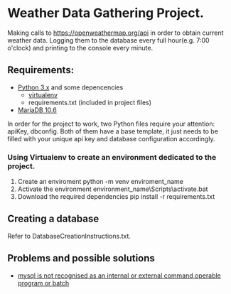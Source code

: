 # Weather Data Gathering Project.

Making calls to https://openweathermap.org/api in order to obtain current weather data. Logging them to the database every full hour(e.g. 7:00 o'clock) and printing to the console every minute.

## Requirements:

* [Python 3.x](https://www.python.org/downloads/) and some depencencies
	* [virtualenv](https://pypi.org/project/virtualenv/) 
	* requirements.txt (included in project files)
* [MariaDB 10.6](https://mariadb.org/download/)

In order for the project to work, two Python files require your attention: apiKey, dbconfig. Both of them have a base template, it just needs to be filled with your unique api key and database configuration accordingly.
	

### Using Virtualenv to create an environment dedicated to the project.

1. Create an enviroment
python -m venv enviroment_name
1. Activate the environment
environment_name\Scripts\activate.bat
1. Download the required dependencies
pip install -r requirements.txt

## Creating a database
Refer to DatabaseCreationInstructions.txt.



## Problems and possible solutions
* [mysql is not recognised as an internal or external command,operable program or batch](https://stackoverflow.com/questions/5920136/mysql-is-not-recognised-as-an-internal-or-external-command-operable-program-or-b)
